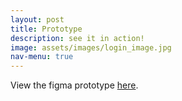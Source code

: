 ```yaml
---
layout: post
title: Prototype
description: see it in action!
image: assets/images/login_image.jpg
nav-menu: true
---
```


View the figma prototype [here](www.google.com). 


